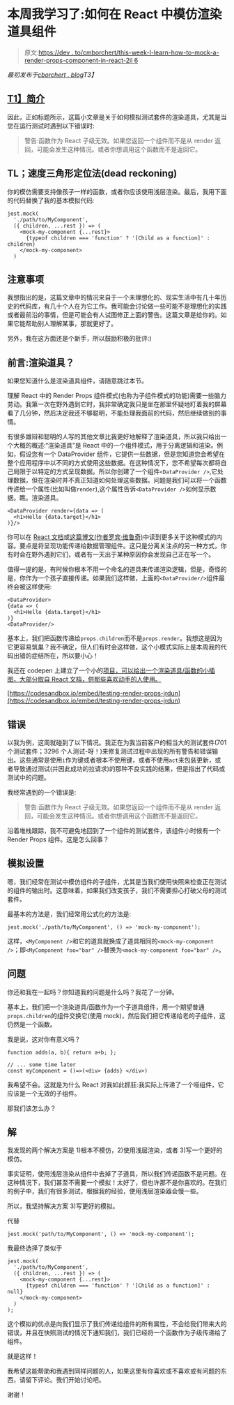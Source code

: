 # 本周我学习了:如何在 React 中模仿渲染道具组件

> 原文:[https://dev . to/cmborchert/this-week-I-learn-how-to-mock-a-render-props-component-in-react-2il 6](https://dev.to/cmborchert/this-week-i-learned-how-to-mock-a-render-props-component-in-react-2il6)

*最初发布于[cborchert . blog](https://cborchert.blog/this-week-i-learned-how-to-mock-a-render-props-component-in-react)T3】*

## [T1】简介](#intro)

因此，正如标题所示，这篇小文章是关于如何模拟测试套件的渲染道具，尤其是当您在运行测试时遇到以下错误时:

> 警告:函数作为 React 子级无效。如果您返回一个组件而不是从 render 返回，可能会发生这种情况。或者你想调用这个函数而不是返回它。

## TL；速度三角形定位法(dead reckoning)

你的模仿需要支持像孩子一样的函数，或者你应该使用浅层渲染。最后，我用下面的代码替换了我的基本模拟代码:

```
jest.mock(
  './path/to/MyComponent', 
  ({ children, ...rest }) => (
    <mock-my-component {...rest}>
      {typeof children === 'function' ? '[Child as a function]' : children}
    </mock-my-component>
  ) 
```

## 注意事项

我想指出的是，这篇文章中的情况来自于一个未理想化的、现实生活中有几十年历史的代码库，有几十个人在为它工作。我可能会讨论做一些可能不是理想化的实践或者最前沿的事情，但是可能会有人试图修正上面的警告。这篇文章是给你的。如果它能帮助别人理解某事，那就更好了。

另外，我在这方面还是个新手，所以鼓励积极的批评:)

## [](#preface-render-props-)前言:渲染道具？

如果您知道什么是渲染道具组件，请随意跳过本节。

理解 React 中的 Render Props 组件模式(也称为子组件模式的功能)需要一些脑力劳动。我第一次在野外遇到它时，我非常确定我只是坐在那里怀疑地盯着我的屏幕看了几分钟，然后决定我还不够聪明，不能处理我面前的代码，然后继续做别的事情。

有很多雄辩和聪明的人写的其他文章比我更好地解释了渲染道具，所以我只给出一个大概的概述:“渲染道具”是 React 中的一个组件模式，用于分离逻辑和渲染。例如，假设您有一个 DataProvider 组件，它提供一些数据，但是您知道您会希望在整个应用程序中以不同的方式使用这些数据。在这种情况下，您不希望每次都将自己局限于以特定的方式呈现数据。所以你创建了一个组件`<DataProvider />`,它处理数据，但在渲染时并不真正知道如何处理这些数据。问题是我们可以将一个函数传递给一个属性(比如叫做`render`),这个属性告诉`<DataProvider />`如何显示数据。瞧。渲染道具。

```
<DataProvider render={data => (
  <h1>Hello {data.target}</h1>
)}/> 
```

你可以在 [React 文档](https://reactjs.org/docs/render-props.html)或[这篇博文(作者罗宾·维鲁奇)](https://www.robinwieruch.de/react-render-props-pattern/)中读到更多关于这种模式的内容。要点是将呈现功能传递给数据管理组件。这只是分离关注点的另一种方式，你有时会在野外遇到它们，或者有一天出于某种原因你会发现自己正在写一个。

值得一提的是，有时候你根本不用一个命名的道具来传递渲染逻辑，但是，奇怪的是，你作为一个孩子直接传递。如果我们这样做，上面的`<DataProvider/>`组件最终会被这样使用:

```
<DataProvider>
{data => (
  <h1>Hello {data.target}</h1>
)}
<DataProvider/> 
```

基本上，我们把函数传递给`props.children`而不是`props.render`。我想这是因为它更容易筑巢？我不确定，但人们有时会这样做，这个小模式实际上是本周我的代码出错的症结所在，所以要小心！

我还在 codepen 上建立了一个小的[项目，可以给出一个渲染道具/函数的小插图，大部分取自 React 文档，供那些喜欢动手的人使用。](https://codesandbox.io/s/testing-render-props-jrdun)

[https://codesandbox.io/embed/testing-render-props-jrdun](https://codesandbox.io/embed/testing-render-props-jrdun)

## [](#the-error)错误

以我为例，这周就碰到了以下情况。我正在为我当前客户的相当大的测试套件(701 个测试套件；3296 个人测试-呀！)来修复测试过程中出现的所有警告和错误输出。这些通常是使用`i`作为键或者根本不使用键，或者不使用`act`来包装更新，或者导致通过测试(并因此成功的拉请求)的那种不良实践的结果，但是指出了代码或测试中的问题。

我经常遇到的一个错误是:

> 警告:函数作为 React 子级无效。如果您返回一个组件而不是从 render 返回，可能会发生这种情况。或者你想调用这个函数而不是返回它。

沿着堆栈跟踪，我不可避免地回到了一个组件的测试套件，该组件小时候有一个 Render Props 组件。这是怎么回事？

## [](#the-mock-setup)模拟设置

嗯，我们经常在测试中模仿组件的子组件，尤其是当我们使用快照来检查正在测试的组件的输出时。这意味着，如果我们改变孩子，我们不需要担心打破父母的测试套件。

最基本的方法是，我们经常用公式化的方法是:

```
jest.mock('./path/to/MyComponent', () => 'mock-my-component'); 
```

这样，`<MyComponent />`和它的道具就换成了道具相同的`<mock-my-component />`；即`<MyComponent foo="bar" />`替换为`<mock-my-component foo="bar" />`。

## [](#the-problem)问题

你还和我在一起吗？你知道我的问题是什么吗？我花了一分钟。

基本上，我们把一个渲染道具/函数作为一个子道具组件，用一个期望普通`props.children`的组件交换它(使用 mock)，然后我们把它传递给老的子组件，这仍然是一个函数。

我是说，这对你有意义吗？

```
function adds(a, b){ return a+b; };

// ... some time later
const myComponent = ()=>(<div> {adds} </div>) 
```

我希望不会。这就是为什么 React 对我如此抓狂:我实际上传递了一个哑组件，它应该是一个无效的子组件。

那我们该怎么办？

## [](#the-solution)解

我发现的两个解决方案是 1)根本不模仿，2)使用浅层渲染，或者 3)写一个更好的模仿。

事实证明，使用浅层渲染从组件中去掉了子道具，所以我们传递函数不是问题。在这种情况下，我们甚至不需要一个模拟！太好了，但也许那不是你喜欢的。在我们的例子中，我们有很多测试，根据我的经验，使用浅层渲染器会慢一些。

所以，我坚持解决方案 3)写更好的模拟。

代替

```
jest.mock('path/to/MyComponent', () => 'mock-my-component'); 
```

我最终选择了类似于

```
jest.mock(
  './path/to/MyComponent', 
  ({ children, ...rest }) => (
    <mock-my-component {...rest}>
      {typeof children === 'function' ? '[Child as a function]' : null}
    </mock-my-component>
  )
); 
```

这个模拟的优点是向我们显示了我们传递给组件的所有属性，不会给我们带来大的错误，并且在快照测试的情况下通知我们，我们已经将一个函数作为子级传递给了组件。

就是这样！

我希望这能帮助和我遇到同样问题的人，如果这里有你喜欢或不喜欢或有问题的东西，请留下评论。我们开始讨论吧。

谢谢！